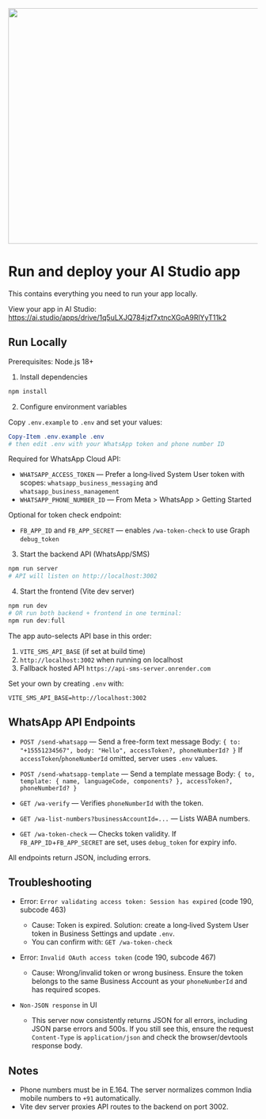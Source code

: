 <div align="center">
<img width="1200" height="475" alt="GHBanner" src="https://github.com/user-attachments/assets/0aa67016-6eaf-458a-adb2-6e31a0763ed6" />
</div>

# Run and deploy your AI Studio app

This contains everything you need to run your app locally.

View your app in AI Studio: https://ai.studio/apps/drive/1q5uLXJQ784jzf7xtncXGoA9RlYyT11k2

## Run Locally

Prerequisites: Node.js 18+

1. Install dependencies

```powershell
npm install
```

2. Configure environment variables

Copy `.env.example` to `.env` and set your values:

```powershell
Copy-Item .env.example .env
# then edit .env with your WhatsApp token and phone number ID
```

Required for WhatsApp Cloud API:

- `WHATSAPP_ACCESS_TOKEN` — Prefer a long‑lived System User token with scopes: `whatsapp_business_messaging` and `whatsapp_business_management`
- `WHATSAPP_PHONE_NUMBER_ID` — From Meta > WhatsApp > Getting Started

Optional for token check endpoint:

- `FB_APP_ID` and `FB_APP_SECRET` — enables `/wa-token-check` to use Graph `debug_token`

3. Start the backend API (WhatsApp/SMS)

```powershell
npm run server
# API will listen on http://localhost:3002
```

4. Start the frontend (Vite dev server)

```powershell
npm run dev
# OR run both backend + frontend in one terminal:
npm run dev:full
```

The app auto-selects API base in this order:
1. `VITE_SMS_API_BASE` (if set at build time)
2. `http://localhost:3002` when running on localhost
3. Fallback hosted API `https://api-sms-server.onrender.com`

Set your own by creating `.env` with:
```
VITE_SMS_API_BASE=http://localhost:3002
```

## WhatsApp API Endpoints

- `POST /send-whatsapp` — Send a free-form text message
  Body: `{ to: "+15551234567", body: "Hello", accessToken?, phoneNumberId? }`
  If `accessToken`/`phoneNumberId` omitted, server uses `.env` values.

- `POST /send-whatsapp-template` — Send a template message
  Body: `{ to, template: { name, languageCode, components? }, accessToken?, phoneNumberId? }`

- `GET /wa-verify` — Verifies `phoneNumberId` with the token.

- `GET /wa-list-numbers?businessAccountId=...` — Lists WABA numbers.

- `GET /wa-token-check` — Checks token validity. If `FB_APP_ID`+`FB_APP_SECRET` are set, uses `debug_token` for expiry info.

All endpoints return JSON, including errors.

## Troubleshooting

- Error: `Error validating access token: Session has expired` (code 190, subcode 463)

  - Cause: Token is expired. Solution: create a long‑lived System User token in Business Settings and update `.env`.
  - You can confirm with: `GET /wa-token-check`

- Error: `Invalid OAuth access token` (code 190, subcode 467)

  - Cause: Wrong/invalid token or wrong business. Ensure the token belongs to the same Business Account as your `phoneNumberId` and has required scopes.

- `Non-JSON response` in UI
  - This server now consistently returns JSON for all errors, including JSON parse errors and 500s. If you still see this, ensure the request `Content-Type` is `application/json` and check the browser/devtools response body.

## Notes

- Phone numbers must be in E.164. The server normalizes common India mobile numbers to `+91` automatically.
- Vite dev server proxies API routes to the backend on port 3002.
